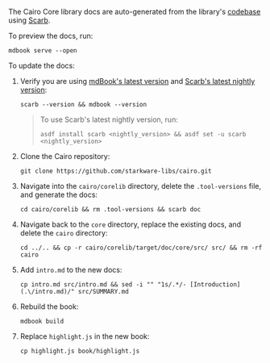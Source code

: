 The Cairo Core library docs are auto-generated from the library's [codebase](https://github.com/starkware-libs/cairo/tree/main/corelib) using [Scarb](https://docs.swmansion.com/scarb/docs/extensions/documentation-generation.html).

To preview the docs, run:
```
mdbook serve --open
```

To update the docs:

1. Verify you are using [mdBook's latest version](https://github.com/rust-lang/mdBook/releases) and [Scarb's latest nightly version](https://github.com/software-mansion/scarb-nightlies/releases):
    ```
    scarb --version && mdbook --version
    ```  
    > To use Scarb's latest nightly version, run:
    > ```
    > asdf install scarb <nightly_version> && asdf set -u scarb <nightly_version>
    > ```
2. Clone the Cairo repository:
    ```
    git clone https://github.com/starkware-libs/cairo.git
    ```

3. Navigate into the `cairo/corelib` directory, delete the `.tool-versions` file, and generate the docs:
    ```
    cd cairo/corelib && rm .tool-versions && scarb doc
    ```

4. Navigate back to the `core` directory, replace the existing docs, and delete the `cairo` directory:
    ```
    cd ../.. && cp -r cairo/corelib/target/doc/core/src/ src/ && rm -rf cairo
    ```

5. Add `intro.md` to the new docs:
    ```
    cp intro.md src/intro.md && sed -i "" "1s/.*/- [Introduction](.\/intro.md)/" src/SUMMARY.md
    ```

6. Rebuild the book:
    ```
    mdbook build
    ```

7. Replace `highlight.js` in the new book:
    ```
    cp highlight.js book/highlight.js
    ```

